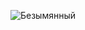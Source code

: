 ![Безымянный](https://user-images.githubusercontent.com/107989895/210281023-aa8aba89-55f6-4d51-978e-8838c0521831.png)
